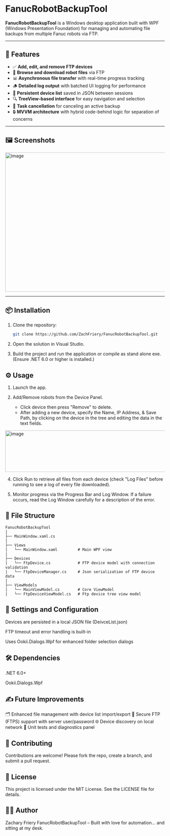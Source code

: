 # FanucRobotBackupTool

**FanucRobotBackupTool** is a Windows desktop application built with WPF (Windows Presentation Foundation) for managing and automating file backups from multiple Fanuc robots via FTP.

---

## 🚀 Features

- ✅ **Add, edit, and remove FTP devices**
- 📁 **Browse and download robot files** via FTP
- 📊 **Asynchronous file transfer** with real-time progress tracking
- 🪵 **Detailed log output** with batched UI logging for performance
- 💾 **Persistent device list** saved in JSON between sessions
- 🔍 **TreeView-based interface** for easy navigation and selection
- 🛑 **Task cancellation** for canceling an active backup
- 🔒 **MVVM architecture** with hybrid code-behind logic for separation of concerns

---

## 🖼️ Screenshots

<img width="781" height="439" alt="image" src="https://github.com/user-attachments/assets/df5ae2a5-084d-42d8-b08d-c2617210a3aa" />

---

## 📦 Installation

1. Clone the repository:
   ```bash
   git clone https://github.com/ZachFriery/FanucRobotBackupTool.git

2. Open the solution in Visual Studio.

3. Build the project and run the application or compile as stand alone exe. (Ensure .NET 6.0 or higher is installed.)

## ⚙️ Usage

1. Launch the app.

2. Add/Remove robots from the Device Panel.
   - Click device then press "Remove" to delete.
   - After adding a new device, specify the Name, IP Address, & Save Path, by clicking on the device in the tree and editing the data in the text fields.

<img width="778" height="131" alt="image" src="https://github.com/user-attachments/assets/92bc2754-3361-4dd1-9440-b11b65fc3be1" />


4. Click Run to retrieve all files from each device (check "Log Files" before running to see a log of every file downloaded).

5. Monitor progress via the Progress Bar and Log Window. If a failure occurs, read the Log Window carefully for a description of the error. 

## 📁 File Structure

```
FanucRobotBackupTool
|
├── MainWindow.xaml.cs
|
├── Views
|   └── MainWindow.xaml         # Main WPF view
|
├── Devices
|   └── FtpDevice.cs            # FTP device model with connection validation
|   └── FtpDeviceManager.cs     # Json serialization of FTP device data
|
├── ViewModels
|   └── MainViewModel.cs        # Core ViewModel
|   └── FtpDeviceViewModel.cs   # Ftp device tree view model
```
## 🔧 Settings and Configuration
Devices are persisted in a local JSON file (DeivceList.json)

FTP timeout and error handling is built-in

Uses Ookii.Dialogs.Wpf for enhanced folder selection dialogs

## 🛠️ Dependencies
.NET 6.0+

Ookii.Dialogs.Wpf

## ✍️ Future Improvements
🗂️ Enhanced file management with device list import/export
🔐 Secure FTP (FTPS) support with server user/password
🌐 Device discovery on local network
🧪 Unit tests and diagnostics panel

## 🤝 Contributing
Contributions are welcome! Please fork the repo, create a branch, and submit a pull request.

## 📄 License
This project is licensed under the MIT License. See the LICENSE file for details.

## 👨‍💻 Author
Zachary Friery
FanucRobotBackupTool – Built with love for automation... and sitting at my desk. 
